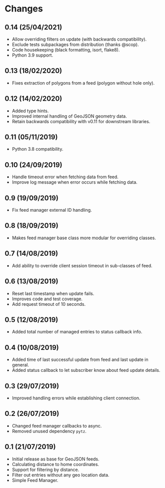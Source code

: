 # Changes

## 0.14 (25/04/2021)
* Allow overriding filters on update (with backwards compatibility).
* Exclude tests subpackages from distribution (thanks @scop).
* Code housekeeping (black formatting, isort, flake8).
* Python 3.9 support.

## 0.13 (18/02/2020)
* Fixes extraction of polygons from a feed (polygon without hole only).

## 0.12 (14/02/2020)
* Added type hints.
* Improved internal handling of GeoJSON geometry data.
* Retain backwards compatibility with v0.11 for downstream libraries.

## 0.11 (05/11/2019)
* Python 3.8 compatibility.

## 0.10 (24/09/2019)
* Handle timeout error when fetching data from feed.
* Improve log message when error occurs while fetching data.

## 0.9 (19/09/2019)
* Fix feed manager external ID handling.

## 0.8 (18/09/2019)
* Makes feed manager base class more modular for overriding classes.

## 0.7 (14/08/2019)
* Add ability to override client session timeout in sub-classes of feed.

## 0.6 (13/08/2019)
* Reset last timestamp when update fails.
* Improves code and test coverage.
* Add request timeout of 10 seconds.

## 0.5 (12/08/2019)
* Added total number of managed entries to status callback info.

## 0.4 (10/08/2019)
* Added time of last successful update from feed and last update in general.
* Added status callback to let subscriber know about feed update details.

## 0.3 (29/07/2019)
* Improved handling errors while establishing client connection.

## 0.2 (26/07/2019)
* Changed feed manager callbacks to async.
* Removed unused dependency `pytz`.

## 0.1 (21/07/2019)
* Initial release as base for GeoJSON feeds.
* Calculating distance to home coordinates.
* Support for filtering by distance.
* Filter out entries without any geo location data.
* Simple Feed Manager.
